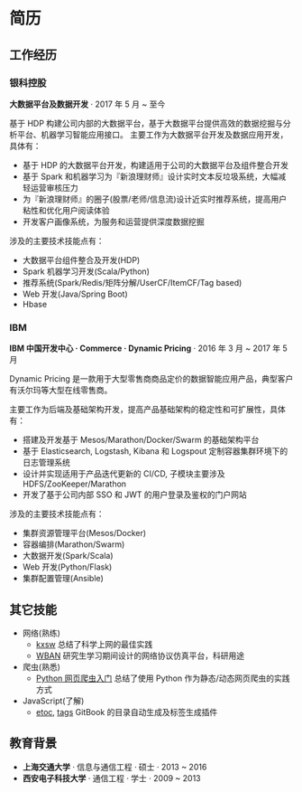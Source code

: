 # 简历

## 工作经历

### 银科控股

**大数据平台及数据开发** · 2017 年 5 月 ~ 至今

基于 HDP 构建公司内部的大数据平台，基于大数据平台提供高效的数据挖掘与分析平台、机器学习智能应用接口。
主要工作为大数据平台开发及数据应用开发，具体有：

- 基于 HDP 的大数据平台开发，构建适用于公司的大数据平台及组件整合开发
- 基于 Spark 和机器学习为『新浪理财师』设计实时文本反垃圾系统，大幅减轻运营审核压力
- 为『新浪理财师』的圈子(股票/老师/信息流)设计近实时推荐系统，提高用户粘性和优化用户阅读体验
- 开发客户画像系统，为服务和运营提供深度数据挖掘

涉及的主要技术技能点有：

- 大数据平台组件整合及开发(HDP)
- Spark 机器学习开发(Scala/Python)
- 推荐系统(Spark/Redis/矩阵分解/UserCF/ItemCF/Tag based)
- Web 开发(Java/Spring Boot)
- Hbase

### IBM

**IBM 中国开发中心 · Commerce · Dynamic Pricing** · 2016 年 3 月 ~ 2017 年 5 月

Dynamic Pricing 是一款用于大型零售商商品定价的数据智能应用产品，典型客户有沃尔玛等大型在线零售商。

主要工作为后端及基础架构开发，提高产品基础架构的稳定性和可扩展性，具体有：

- 搭建及开发基于 Mesos/Marathon/Docker/Swarm 的基础架构平台
- 基于 Elasticsearch, Logstash, Kibana 和 Logspout 定制容器集群环境下的日志管理系统
- 设计并实现适用于产品迭代更新的 CI/CD, 子模块主要涉及 HDFS/ZooKeeper/Marathon
- 开发了基于公司内部 SSO 和 JWT 的用户登录及鉴权的门户网站

涉及的主要技术技能点有：

- 集群资源管理平台(Mesos/Docker)
- 容器编排(Marathon/Swarm)
- 大数据开发(Spark/Scala)
- Web 开发(Python/Flask)
- 集群配置管理(Ansible)

## 其它技能

- 网络(熟练)
  - [kxsw](https://github.com/sjtug/kxsw/wiki) 总结了科学上网的最佳实践
  - [WBAN](https://github.com/billryan/WBAN-OPNET-Simulation) 研究生学习期间设计的网络协议仿真平台，科研用途
- 爬虫(熟悉)
  - [Python 网页爬虫入门](https://blog.yuanbin.me/posts/2018-03/2018-03-15_13-44-59.html) 总结了使用 Python 作为静态/动态网页爬虫的实践方式
- JavaScript(了解)
  - [etoc](https://github.com/billryan/gitbook-plugin-etoc), [tags](https://github.com/billryan/gitbook-plugin-tags) GitBook 的目录自动生成及标签生成插件

## 教育背景

- **上海交通大学** · 信息与通信工程 · 硕士 · 2013 ~ 2016
- **西安电子科技大学** · 通信工程 · 学士 · 2009 ~ 2013